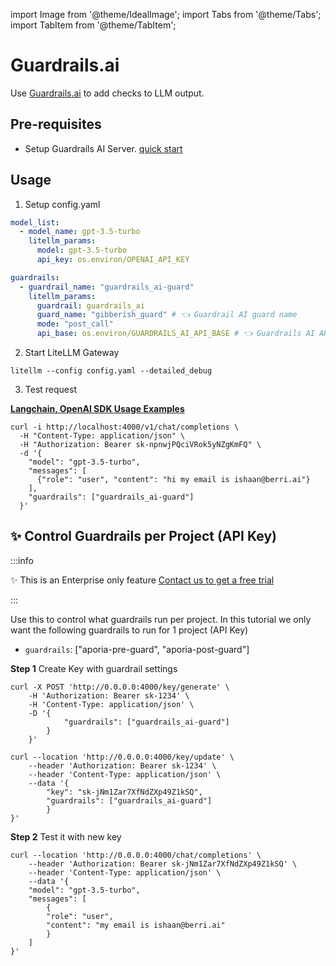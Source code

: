 import Image from '@theme/IdealImage';
import Tabs from '@theme/Tabs';
import TabItem from '@theme/TabItem';

# Guardrails.ai

Use [Guardrails.ai](https://www.guardrailsai.com/) to add checks to LLM output.

## Pre-requisites

- Setup Guardrails AI Server. [quick start](https://www.guardrailsai.com/docs/getting_started/guardrails_server)

## Usage

1. Setup config.yaml 

```yaml
model_list:
  - model_name: gpt-3.5-turbo
    litellm_params:
      model: gpt-3.5-turbo
      api_key: os.environ/OPENAI_API_KEY

guardrails:
  - guardrail_name: "guardrails_ai-guard"
    litellm_params:
      guardrail: guardrails_ai
      guard_name: "gibberish_guard" # 👈 Guardrail AI guard name
      mode: "post_call"
      api_base: os.environ/GUARDRAILS_AI_API_BASE # 👈 Guardrails AI API Base. Defaults to "http://0.0.0.0:8000"
```

2. Start LiteLLM Gateway 

```shell
litellm --config config.yaml --detailed_debug
```

3. Test request 

**[Langchain, OpenAI SDK Usage Examples](../proxy/user_keys#request-format)**

```shell
curl -i http://localhost:4000/v1/chat/completions \
  -H "Content-Type: application/json" \
  -H "Authorization: Bearer sk-npnwjPQciVRok5yNZgKmFQ" \
  -d '{
    "model": "gpt-3.5-turbo",
    "messages": [
      {"role": "user", "content": "hi my email is ishaan@berri.ai"}
    ],
    "guardrails": ["guardrails_ai-guard"]
  }'
```


## ✨ Control Guardrails per Project (API Key)

:::info

✨ This is an Enterprise only feature [Contact us to get a free trial](https://calendly.com/d/4mp-gd3-k5k/litellm-1-1-onboarding-chat)

:::

Use this to control what guardrails run per project. In this tutorial we only want the following guardrails to run for 1 project (API Key)
- `guardrails`: ["aporia-pre-guard", "aporia-post-guard"]

**Step 1** Create Key with guardrail settings

<Tabs>
<TabItem value="/key/generate" label="/key/generate">

```shell
curl -X POST 'http://0.0.0.0:4000/key/generate' \
    -H 'Authorization: Bearer sk-1234' \
    -H 'Content-Type: application/json' \
    -D '{
            "guardrails": ["guardrails_ai-guard"]
        }
    }'
```

</TabItem>
<TabItem value="/key/update" label="/key/update">

```shell
curl --location 'http://0.0.0.0:4000/key/update' \
    --header 'Authorization: Bearer sk-1234' \
    --header 'Content-Type: application/json' \
    --data '{
        "key": "sk-jNm1Zar7XfNdZXp49Z1kSQ",
        "guardrails": ["guardrails_ai-guard"]
        }
}'
```

</TabItem>
</Tabs>

**Step 2** Test it with new key

```shell
curl --location 'http://0.0.0.0:4000/chat/completions' \
    --header 'Authorization: Bearer sk-jNm1Zar7XfNdZXp49Z1kSQ' \
    --header 'Content-Type: application/json' \
    --data '{
    "model": "gpt-3.5-turbo",
    "messages": [
        {
        "role": "user",
        "content": "my email is ishaan@berri.ai"
        }
    ]
}'
```



